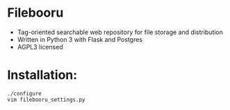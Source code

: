 # Filebooru

  + Tag-oriented searchable web repository for file storage and distribution
  + Written in Python 3 with Flask and Postgres
  + AGPL3 licensed

# Installation:

    ./configure
    vim filebooru_settings.py
